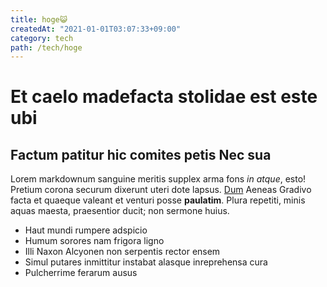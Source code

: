 ```yaml
---
title: hoge😺
createdAt: "2021-01-01T03:07:33+09:00"
category: tech
path: /tech/hoge
---
```


# Et caelo madefacta stolidae est este ubi

## Factum patitur hic comites petis Nec sua

Lorem markdownum sanguine meritis supplex arma fons _in atque_, esto! Pretium
corona securum dixerunt uteri dote lapsus. [Dum](http://te.io/phrygiae) Aeneas
Gradivo facta et quaeque valeant et venturi posse **paulatim**. Plura repetiti,
minis aquas maesta, praesentior ducit; non sermone huius.

- Haut mundi rumpere adspicio
- Humum sorores nam frigora ligno
- Illi Naxon Alcyonen non serpentis rector ensem
- Simul putares inmittitur instabat alasque inreprehensa cura
- Pulcherrime ferarum ausus
